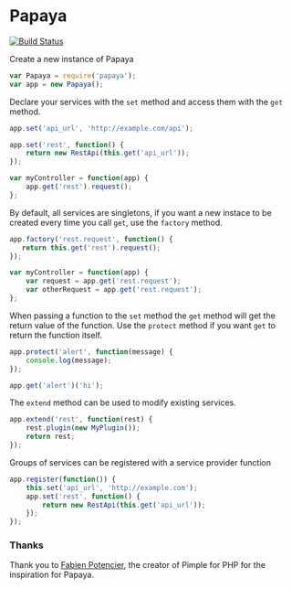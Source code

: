# Papaya

[![Build Status](https://travis-ci.org/justinhoward/papaya.svg?branch=master)](https://travis-ci.org/justinhoward/papaya)

Create a new instance of Papaya

```javascript
var Papaya = require('papaya');
var app = new Papaya();
```

Declare your services with the `set` method and access them with
the `get` method.

```javascript
app.set('api_url', 'http://example.com/api');

app.set('rest', function() {
    return new RestApi(this.get('api_url'));
});

var myController = function(app) {
    app.get('rest').request();
};
```

By default, all services are singletons, if you want a new instace
to be created every time you call `get`, use the `factory` method.

```javascript
app.factory('rest.request', function() {
   return this.get('rest').request();
});

var myController = function(app) {
    var request = app.get('rest.request');
    var otherRequest = app.get('rest.request');
};
```

When passing a function to the `set` method the `get` method
will get the return value of the function. Use the `protect` method
if you want `get` to return the function itself.

```javascript
app.protect('alert', function(message) {
    console.log(message);
});

app.get('alert')('hi');
```

The `extend` method can be used to modify existing services.

```javascript
app.extend('rest', function(rest) {
    rest.plugin(new MyPlugin());
    return rest;
});

```

Groups of services can be registered with a service provider function

```javascript
app.register(function()) {
    this.set('api_url', 'http://example.com');
    app.set('rest', function() {
        return new RestApi(this.get('api_url'));
    });
});
```

### Thanks
Thank you to [Fabien Potencier](http://fabien.potencier.org), the creator of Pimple for PHP for the inspiration for Papaya.